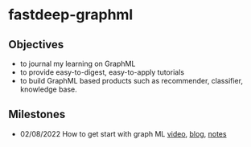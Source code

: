 # fastdeep-graphml

## Objectives
- to journal my learning on GraphML 
- to provide easy-to-digest, easy-to-apply tutorials 
- to build GraphML based products such as recommender, classifier, knowledge base.

## Milestones
- 02/08/2022 How to get start with graph ML [video](https://www.youtube.com/watch?v=UGvbALEszws), [blog](https://gordicaleksa.medium.com/how-to-get-started-with-graph-machine-learning-afa53f6f963a), [notes]()
